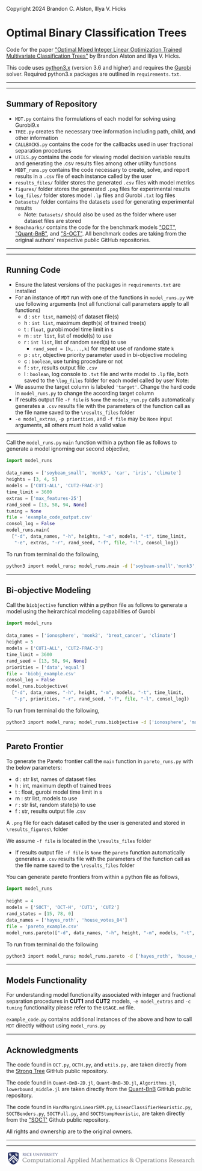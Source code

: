 Copyright 2024 Brandon C. Alston, Illya V. Hicks

# Optimal Binary Classification Trees

Code for the paper ["Optimal Mixed Integer Linear Optimization Trained Multivariate Classification Trees"](https://arxiv.org/abs/2408.01297) by Brandon Alston and Illya V. Hicks.

This code uses [python3.x](https://www.python.org/downloads/) (version 3.6 and higher) and requires the [Gurobi](https://www.gurobi.com/) solver. Required python3.x packages are outlined in `requirements.txt`.

*** 
***

## Summary of Repository
- `MDT.py` contains the formulations of each model for solving using Gurobi9.x
- `TREE.py` creates the necessary tree information including path, child, and other information
- `CALLBACKS.py` contains the code for the callbacks used in user fractional separation procedures
- `UTILS.py` contains the code for viewing model decision variable results and generating the .csv results files among other utility functions
- `MBDT_runs.py` contains the code necessary to create, solve, and report results in a `.csv` file of each instance called by the user
- `results_files/` folder stores the generated `.csv` files with model metrics
- `figures/` folder stores the generated `.png` files for experimental results
- `log_files/` folder stores model `.lp` files and Gurobi `.txt` log files
- `Datasets/` folder contains the datasets used for generating experimental results
  - Note: `Datasets/` should also be used as the folder where user dataset files are stored
- `Benchmarks/` contains the code for the benchmark models ["OCT"](https://link.springer.com/article/10.1007/s10994-017-5633-9), ["Quant-BnB"](https://proceedings.mlr.press/v162/mazumder22a.html), and ["S-OCT"](https://optimization-online.org/2022/01/8759/). All benchmark codes are taking from the original authors' respective public GitHub repositories.

***
***

## Running Code

- Ensure the latest versions of the packages in `requirements.txt` are installed
- For an instance of `MDT` run with one of the functions in `model_runs.py` we use following arguments (not all functional call parameters apply to all functions)
    - d : `str list`, name(s) of dataset file(s)
    - h : `int list`, maximum depth(s) of trained tree(s)
    - t : `float`, gurobi model time limit in s
    - m : `str list`, list of model(s) to use
    - r : `int list`, list of random seed(s) to use
      - `rand_seed = [k,...,k]`  for repeat use of randome state `k`
    - p : `str`, objective priority parameter used in bi-objective modeling
    - c : `boolean`, use tuning procedure or not
    - f : `str`, results output file `.csv`
    - l : `boolean`, log console to `.txt` file and write model to `.lp` file, both saved to the `\log_files` folder for each model called by user
Note:
- We assume the target column is labeled `'target'`. Change the hard code in `model_runs.py` to change the according target column
- If results output file `-f file` is `None` the `models_run.py` calls automatically generates a `.csv` results file with the parameters of the function call as the file name saved to the `\results_files` folder
- `-e model_extras`, `-p priorities`, and `-f file` may be `None` input arguments, all others must hold a valid value

***
Call the `model_runs.py` `main` function within a python file as follows to generate a model ignorning our second objective,

```python
import model_runs

data_names = ['soybean_small', 'monk3', 'car', 'iris', 'climate']
heights = [3, 4, 5]
models = ['CUT1-ALL', 'CUT2-FRAC-3']
time_limit = 3600
extras = ['max_features-25']
rand_seed = [13, 58, 94, None]
tuning = None
file = 'example_code_output.csv'
consol_log = False
model_runs.main(
  ["-d", data_names, "-h", heights, "-m", models, "-t", time_limit,
   "-e", extras, "-r", rand_seed, "-f", file, "-l", consol_log])
```
To run from terminal do the following,
```bash
python3 import model_runs; model_runs.main -d ['soybean-small','monk3','car','iris','climate'] -h [3,4,5] -m ['MCF1','MCF2','CUT1-ALL','CUT2-FRAC-3'] -t 3600 -e ['max_features-25'] -r [13, 58, 94, None] -c None -f 'test_results.csv' -l False
```

***
## Bi-objective Modeling
Call the `biobjective` function within a python file as follows to generate a model using the heirarchical modeling capabilities of Gurobi

```python
import model_runs

data_names = ['ionosphere', 'monk2', 'breat_cancer', 'climate']
height = 5
models = ['CUT1-ALL', 'CUT2-FRAC-3']
time_limit = 3600
rand_seed = [13, 58, 94, None]
priorities = ['data','equal']
file = 'biobj_example.csv'
consol_log = False
model_runs.biobjective(
  ["-d", data_names, "-h", height, "-m", models, "-t", time_limit,
   "-p", priorities, "-r", rand_seed, "-f", file, "-l", consol_log])
```
To run from terminal do the following,
```bash
python3 import model_runs; model_runs.biobjective -d ['ionosphere', 'monk2', 'breat_cancer', 'climate'] -h 5 -m ['MCF1','MCF2','CUT1-ALL','CUT2-FRAC-3'] -t 3600 -p ['data','equal'] -r [13, 58, 94, None] -f 'biobj_example.csv' -l False
```

***
## Pareto Frontier
To generate the Pareto frontier call the `main` function in `pareto_runs.py` with the below parameters:
  - d : str list, names of dataset files
  - h : int, maximum depth of trained trees
  - t : float, gurobi model time limit in s
  - m : str list, models to use
  - r : str list, random state(s) to use
  - f : str, results output file .csv

A `.png` file for each dataset called by the user is generated and stored in `\results_figures\` folder

We assume `-f file` is located in the `\results_files` folder
- If results output file `-f file` is `None` the `pareto` function automatically generates a `.csv` results file with the parameters of the function call as the file name saved to the `\results_files` folder

You can generate pareto frontiers from within a python file as follows,

```python
import model_runs

height = 4
models = ['SOCT', 'OCT-H', 'CUT1', 'CUT2']
rand_states = [15, 78, 0]
data_names = ['hayes_roth', 'house_votes_84']
file = 'pareto_example.csv'
model_runs.pareto(["-d", data_names, "-h", height, "-m", models, "-t", 3600, "-r", rand_states, "-f", file])
```

To run from terminal do the following 
```bash
python3 import model_runs; model_runs.pareto -d ['hayes_roth', 'house_votes_84'] -h 4 -m ['CUT1', 'CUT2'] -t 3600 -r [15, 78, 0] -f 'pareto_example.csv'
```
***

## Models Functionality
For understanding model functionality associated with integer and fractional separation procedures in **CUT1** and **CUT2** models, `-e model_extras` and `-c tuning` functionality please refer to the `USAGE.md` file. 


`example_code.py` contains additional instances of the above and how to call `MDT` directly without using `model_runs.py`
***

## Acknowledgments
The code found in `OCT.py`, `OCTH.py`, and `utils.py,` are taken directly from the [Strong Tree](https://github.com/pashew94/StrongTree/) GitHub public repository.

The code found in `Quant-BnB-2D.jl`, `Quant-BnB-3D.jl`, `Algorithms.jl`, `lowerbound_middle.jl` are taken directly from the [Quant-BnB](https://github.com/mengxianglgal/Quant-BnB) GitHub public repository.

The code found in `HardMarginLinearSVM.py`, `LinearClassifierHeuristic.py`, `SOCTBenders.py`, `SOCTFull.py`, and `SOCTStumpHeuristic`, are taken directly from the ["SOCT'](github.com/zachzhou777/S-OCT) Github public repository.

All rights and ownership are to the original owners. 

***
***

![Screenshot](cmor_logo.png)

